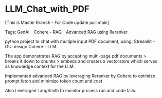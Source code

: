 # LLM_Chat_with_PDF
[This is Master Branch - For Code update pull main]

Tags: GenAI - Cohere - RAG - Advanced RAG using Reranker

python project to chat with multiple input PDF document, using:
Streamlit - GUI design
Cohere - LLM. 

The app demonstrates RAG by accepting multi-page pdf documents > breaks it down to chunks > embeds and creates a vectorstore which serves as knowledge context for the LLM.

Implemented advanced RAG by leveraging Reranker by Cohere to optimize prompt fetch and minimize token count and cost

Also Leveraged LangSmith to monitor process run and code fails.

